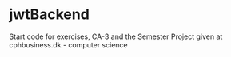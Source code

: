 # jwtBackend

Start code for exercises, CA-3 and the Semester Project given at cphbusiness.dk - computer science
